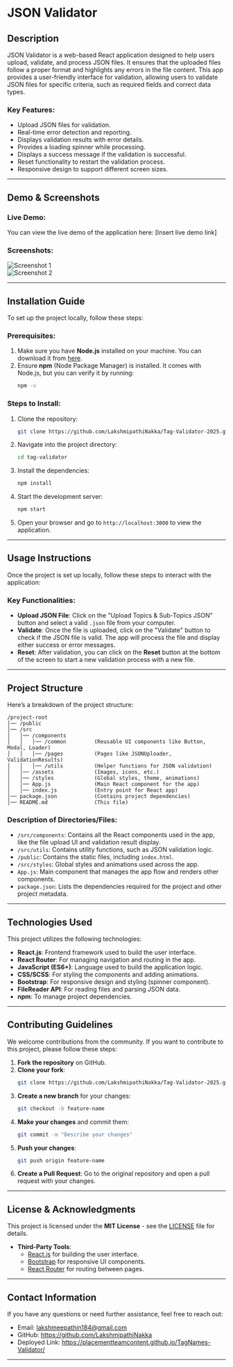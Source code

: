 
# **JSON Validator**

## **Description**
JSON Validator is a web-based React application designed to help users upload, validate, and process JSON files. It ensures that the uploaded files follow a proper format and highlights any errors in the file content. This app provides a user-friendly interface for validation, allowing users to validate JSON files for specific criteria, such as required fields and correct data types.

### **Key Features:**
- Upload JSON files for validation.
- Real-time error detection and reporting.
- Displays validation results with error details.
- Provides a loading spinner while processing.
- Displays a success message if the validation is successful.
- Reset functionality to restart the validation process.
- Responsive design to support different screen sizes.

---

## **Demo & Screenshots**

### **Live Demo**:
You can view the live demo of the application here: [Insert live demo link]

### **Screenshots**:
![Screenshot 1](path_to_screenshot_1.jpg)  
![Screenshot 2](path_to_screenshot_2.jpg)

---

## **Installation Guide**

To set up the project locally, follow these steps:

### **Prerequisites**:
1. Make sure you have **Node.js** installed on your machine. You can download it from [here](https://nodejs.org/).
2. Ensure **npm** (Node Package Manager) is installed. It comes with Node.js, but you can verify it by running:
   ```bash
   npm -v
   ```

### **Steps to Install**:
1. Clone the repository:
   ```bash
   git clone https://github.com/LakshmipathiNakka/Tag-Validator-2025.git
   ```
2. Navigate into the project directory:
   ```bash
   cd tag-validator
   ```
3. Install the dependencies:
   ```bash
   npm install
   ```
4. Start the development server:
   ```bash
   npm start
   ```
5. Open your browser and go to `http://localhost:3000` to view the application.

---

## **Usage Instructions**

Once the project is set up locally, follow these steps to interact with the application:

### **Key Functionalities**:
- **Upload JSON File**: Click on the "Upload Topics & Sub-Topics JSON" button and select a valid `.json` file from your computer.
- **Validate**: Once the file is uploaded, click on the "Validate" button to check if the JSON file is valid. The app will process the file and display either success or error messages.
- **Reset**: After validation, you can click on the **Reset** button at the bottom of the screen to start a new validation process with a new file.

---

## **Project Structure**

Here’s a breakdown of the project structure:

```
/project-root
│── /public
│── /src
│   │── /components
│   │   │── /common         (Reusable UI components like Button, Modal, Loader)
│   │   │── /pages          (Pages like JSONUploader, ValidationResults)
│   │   │── /utils          (Helper functions for JSON validation)
│   │── /assets             (Images, icons, etc.)
│   │── /styles             (Global styles, theme, animations)
│   │── App.js              (Main React component for the app)
│   │── index.js            (Entry point for React app)
│── package.json            (Contains project dependencies)
│── README.md               (This file)
```

### **Description of Directories/Files**:
- `/src/components`: Contains all the React components used in the app, like the file upload UI and validation result display.
- `/src/utils`: Contains utility functions, such as JSON validation logic.
- `/public`: Contains the static files, including `index.html`.
- `/src/styles`: Global styles and animations used across the app.
- `App.js`: Main component that manages the app flow and renders other components.
- `package.json`: Lists the dependencies required for the project and other project metadata.

---

## **Technologies Used**

This project utilizes the following technologies:
- **React.js**: Frontend framework used to build the user interface.
- **React Router**: For managing navigation and routing in the app.
- **JavaScript (ES6+)**: Language used to build the application logic.
- **CSS/SCSS**: For styling the components and adding animations.
- **Bootstrap**: For responsive design and styling (spinner component).
- **FileReader API**: For reading files and parsing JSON data.
- **npm**: To manage project dependencies.

---



## **Contributing Guidelines**

We welcome contributions from the community. If you want to contribute to this project, please follow these steps:

1. **Fork the repository** on GitHub.
2. **Clone your fork**:
   ```bash
   git clone https://github.com/LakshmipathiNakka/Tag-Validator-2025.git
   ```
3. **Create a new branch** for your changes:
   ```bash
   git checkout -b feature-name
   ```
4. **Make your changes** and commit them:
   ```bash
   git commit -m "Describe your changes"
   ```
5. **Push your changes**:
   ```bash
   git push origin feature-name
   ```
6. **Create a Pull Request**: Go to the original repository and open a pull request with your changes.

---

## **License & Acknowledgments**

This project is licensed under the **MIT License** - see the [LICENSE](LICENSE) file for details.

- **Third-Party Tools**:
  - [React.js](https://reactjs.org/) for building the user interface.
  - [Bootstrap](https://getbootstrap.com/) for responsive UI components.
  - [React Router](https://reactrouter.com/) for routing between pages.

---

## **Contact Information**

If you have any questions or need further assistance, feel free to reach out:

- Email: lakshmeepathin184@gmail.com
- GitHub: https://github.com/LakshmipathiNakka
- Deployed Link: https://placementteamcontent.github.io/TagNames-Validator/

---
